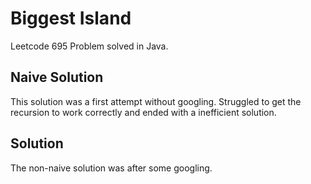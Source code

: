 # Biggest Island

Leetcode 695 Problem solved in Java.

## Naive Solution

This solution was a first attempt without googling. Struggled to get the
recursion to work correctly and ended with a inefficient solution.

## Solution

The non-naive solution was after some googling.
